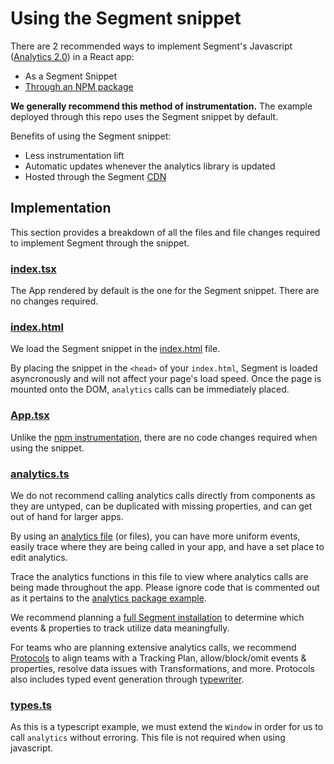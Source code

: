 # Using the Segment snippet

There are 2 recommended ways to implement Segment's Javascript ([Analytics 2.0](https://segment.com/docs/connections/sources/catalog/libraries/website/javascript/)) in a React app:

- As a Segment Snippet
- [Through an NPM package](https://github.com/segmentio/react-example/tree/main/src/examples/analytics-package)

**We generally recommend this method of instrumentation.** The example deployed through this repo uses the Segment snippet by default.

Benefits of using the Segment snippet:

- Less instrumentation lift
- Automatic updates whenever the analytics library is updated
- Hosted through the Segment [CDN](https://segment.com/docs/glossary/#cdn)

## Implementation

This section provides a breakdown of all the files and file changes required to implement Segment through the snippet.

### [index.tsx](https://github.com/segmentio/react-example/blob/main/src/index.tsx)

The App rendered by default is the one for the Segment snippet. There are no changes required.

### [index.html](https://github.com/segmentio/react-example/blob/main/public/index.html)

We load the Segment snippet in the [index.html](https://github.com/segmentio/react-example/blob/54d8e648e7137ac27321825a7e3eb6a1736d88eb/public/index.html#L12-L17) file.

By placing the snippet in the `<head>` of your `index.html`, Segment is loaded asyncronously and will not affect your page's load speed. Once the page is mounted onto the DOM, `analytics` calls can be immediately placed.

### [App.tsx](https://github.com/segmentio/react-example/blob/main/src/examples/analytics-quick-start/App.tsx)

Unlike the [npm instrumentation](https://github.com/segmentio/react-example/tree/main/src/examples/analytics-package#apptsx), there are no code changes required when using the snippet.

### [analytics.ts](https://github.com/segmentio/react-example/blob/main/src/examples/analytics-quick-start/analytics.ts)

We do not recommend calling analytics calls directly from components as they are untyped, can be duplicated with missing properties, and can get out of hand for larger apps.

By using an [analytics file](https://github.com/segmentio/react-example/blob/main/src/examples/analytics-quick-start/analytics.ts) (or files), you can have more uniform events, easily trace where they are being called in your app, and have a set place to edit analytics.

Trace the analytics functions in this file to view where analytics calls are being made throughout the app. Please ignore code that is commented out as it pertains to the [analytics package example](link_to_analytics_package_readme_section).

We recommend planning a [full Segment installation](https://segment.com/docs/getting-started/03-planning-full-install/) to determine which events & properties to track utilize data meaningfully.

For teams who are planning extensive analytics calls, we recommend [Protocols](https://segment.com/docs/protocols/) to align teams with a Tracking Plan, allow/block/omit events & properties, resolve data issues with Transformations, and more. Protocols also includes typed event generation through [typewriter](https://segment.com/docs/protocols/apis-and-extensions/typewriter/).

### [types.ts](https://github.com/segmentio/react-example/blob/main/src/examples/analytics-quick-start/types.ts)

As this is a typescript example, we must extend the `Window` in order for us to call `analytics` without erroring. This file is not required when using javascript.
